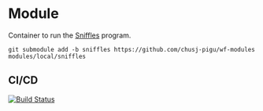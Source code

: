 # Module

Container to run the [Sniffles](https://github.com/fritzsedlazeck/Sniffles) program.

```
git submodule add -b sniffles https://github.com/chusj-pigu/wf-modules modules/local/sniffles
```
## CI/CD

[![Build Status](https://github.com/chusj-pigu/wf-modules/actions/workflows/build-and-push.yml/badge.svg?branch=)](https://github.com/chusj-pigu/wf-modules/actions/workflows/build-and-push.yml?query=branch%3A)

